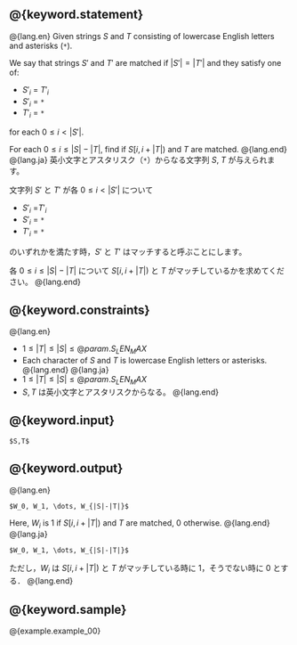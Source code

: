 ## @{keyword.statement}

@{lang.en}
Given strings $S$ and $T$ consisting of lowercase English letters and asterisks (`*`).

We say that strings $S'$ and $T'$ are matched if $|S'|=|T'|$ and they satisfy one of:

* $S'_i$ = $T'_i$
* $S'_i$ = `*`
* $T'_i$ = `*`

for each $0\leq i<|S'|$.

For each $0\leq i\leq|S|-|T|$, find if $S[i,i+|T|)$ and $T$ are matched.
@{lang.end}
@{lang.ja}
英小文字とアスタリスク（`*`）からなる文字列 $S$, $T$ が与えられます。

文字列 $S'$ と $T'$ が各 $0\leq i<|S'|$ について

* $S'_i$ =$T'_i$
* $S'_i$ = `*`
* $T'_i$ = `*`

のいずれかを満たす時，$S'$ と $T'$ はマッチすると呼ぶことにします。

各 $0\leq i\leq|S|-|T|$ について $S[i,i+|T|)$ と $T$ がマッチしているかを求めてください。
@{lang.end}

## @{keyword.constraints}

@{lang.en}
- $1 \leq |T| \leq |S| \leq @{param.S_LEN_MAX}$
- Each character of $S$ and $T$ is lowercase English letters or asterisks.
@{lang.end}
@{lang.ja}
- $1 \leq |T| \leq |S| \leq @{param.S_LEN_MAX}$
- $S,T$ は英小文字とアスタリスクからなる。
@{lang.end}

## @{keyword.input}

```
$S,T$
```

## @{keyword.output}
@{lang.en}
```
$W_0, W_1, \dots, W_{|S|-|T|}$
```
Here, $W_i$ is $1$ if $S[i,i+|T|)$ and $T$ are matched, $0$ otherwise.
@{lang.end}
@{lang.ja}
```
$W_0, W_1, \dots, W_{|S|-|T|}$
```
ただし，$W_i$ は $S[i,i+|T|)$ と $T$ がマッチしている時に $1$，そうでない時に $0$ とする．
@{lang.end}
## @{keyword.sample}

@{example.example_00}